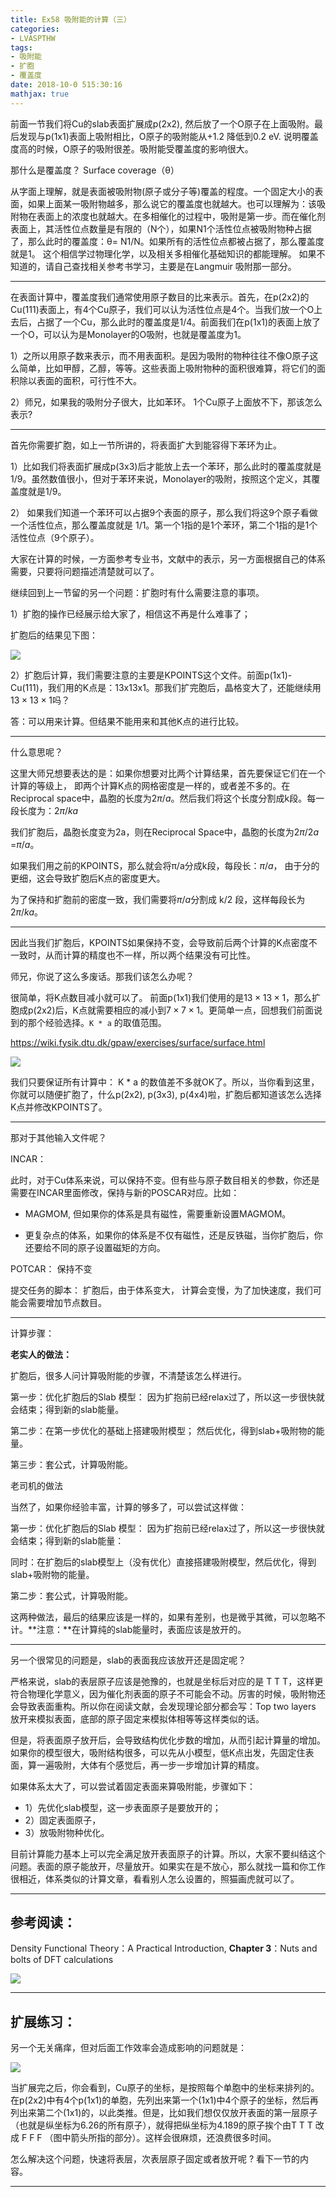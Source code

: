 ```yaml
---
title: Ex58 吸附能的计算（三）
categories: 
- LVASPTHW
tags: 
- 吸附能
- 扩胞
- 覆盖度
date: 2018-10-0 515:30:16
mathjax: true
---
```




前面一节我们将Cu的slab表面扩展成p(2x2), 然后放了一个O原子在上面吸附。最后发现与p(1x1)表面上吸附相比，O原子的吸附能从+1.2 降低到0.2 eV. 说明覆盖度高的时候，O原子的吸附很差。吸附能受覆盖度的影响很大。

那什么是覆盖度？ Surface coverage（θ）

从字面上理解，就是表面被吸附物(原子或分子等)覆盖的程度。一个固定大小的表面，如果上面某一吸附物越多，那么说它的覆盖度也就越大。也可以理解为：该吸附物在表面上的浓度也就越大。在多相催化的过程中，吸附是第一步。而在催化剂表面上，其活性位点数量是有限的（N个），如果N1个活性位点被吸附物种占据了，那么此时的覆盖度：θ= N1/N。如果所有的活性位点都被占据了，那么覆盖度就是1。 这个相信学过物理化学，以及相关多相催化基础知识的都能理解。 如果不知道的，请自己查找相关参考书学习，主要是在Langmuir 吸附那一部分。

------

在表面计算中，覆盖度我们通常使用原子数目的比来表示。首先，在p(2x2)的Cu(111)表面上，有4个Cu原子，我们可以认为活性位点是4个。当我们放一个O上去后，占据了一个Cu，那么此时的覆盖度是1/4。前面我们在p(1x1)的表面上放了一个O，可以认为是Monolayer的O吸附，也就是覆盖度为1。

1）之所以用原子数来表示，而不用表面积。是因为吸附的物种往往不像O原子这么简单，比如甲醇，乙醇，等等。这些表面上吸附物种的面积很难算，将它们的面积除以表面的面积，可行性不大。

2）师兄，如果我的吸附分子很大，比如苯环。 1个Cu原子上面放不下，那该怎么表示?

------

首先你需要扩胞，如上一节所讲的，将表面扩大到能容得下苯环为止。

1）比如我们将表面扩展成p(3x3)后才能放上去一个苯环，那么此时的覆盖度就是1/9。虽然数值很小，但对于苯环来说，Monolayer的吸附，按照这个定义，其覆盖度就是1/9。

2） 如果我们知道一个苯环可以占据9个表面的原子，那么我们将这9个原子看做一个活性位点，那么覆盖度就是 1/1。第一个1指的是1个苯环，第二个1指的是1个活性位点（9个原子）。

大家在计算的时候，一方面参考专业书，文献中的表示，另一方面根据自己的体系需要，只要将问题描述清楚就可以了。



继续回到上一节留的另一个问题：扩胞时有什么需要注意的事项。

1）扩胞的操作已经展示给大家了，相信这不再是什么难事了；

扩胞后的结果见下图： 

![](ex58/ex58-1.png)

2）扩胞后计算，我们需要注意的主要是KPOINTS这个文件。前面p(1x1)-Cu(111)，我们用的K点是：13x13x1。那我们扩完胞后，晶格变大了，还能继续用$13\times13\times1$吗？

答：可以用来计算。但结果不能用来和其他K点的进行比较。

------

什么意思呢？

这里大师兄想要表达的是：如果你想要对比两个计算结果，首先要保证它们在一个计算的等级上， 即两个计算K点的网格密度是一样的，或者差不多的。在Reciprocal space中，晶胞的长度为$2\pi/a$。然后我们将这个长度分割成k段。每一段长度为：$2\pi/ka$

我们扩胞后，晶胞长度变为2a，则在Reciprocal Space中，晶胞的长度为$2\pi/2a$ =$\pi/a$。

如果我们用之前的KPOINTS，那么就会将π/a分成k段，每段长：$\pi/a$， 由于分的更细，这会导致扩胞后K点的密度更大。

为了保持和扩胞前的密度一致，我们需要将$\pi/a$分割成 k/2 段，这样每段长为$2\pi/ka$。

------

因此当我们扩胞后，KPOINTS如果保持不变，会导致前后两个计算的K点密度不一致时，从而计算的精度也不一样，所以两个结果没有可比性。

师兄，你说了这么多废话。那我们该怎么办呢？

很简单，将K点数目减小就可以了。 前面p(1x1)我们使用的是$13\times13\times1$，那么扩胞成p(2x2)后，K点就需要相应的减小到$7\times7\times1$。更简单一点，回想我们前面说到的那个经验选择。`K * a` 的取值范围。

<https://wiki.fysik.dtu.dk/gpaw/exercises/surface/surface.html>

![](ex58/ex58-2.png)

我们只要保证所有计算中： K * a 的数值差不多就OK了。所以，当你看到这里，你就可以随便扩胞了，什么p(2x2),  p(3x3),  p(4x4)啦，扩胞后都知道该怎么选择K点并修改KPOINTS了。

------

那对于其他输入文件呢？

INCAR：

此时，对于Cu体系来说，可以保持不变。但有些与原子数目相关的参数，你还是需要在INCAR里面修改，保持与新的POSCAR对应。比如： 

* MAGMOM, 但如果你的体系是具有磁性，需要重新设置MAGMOM。

* 更复杂点的体系，如果你的体系是不仅有磁性，还是反铁磁，当你扩胞后，你还要给不同的原子设置磁矩的方向。

POTCAR： 保持不变

提交任务的脚本： 扩胞后，由于体系变大， 计算会变慢，为了加快速度，我们可能会需要增加节点数目。

------

计算步骤：

**老实人的做法：**

扩胞后，很多人问计算吸附能的步骤，不清楚该怎么样进行。

第一步：优化扩胞后的Slab 模型： 因为扩抱前已经relax过了，所以这一步很快就会结束；得到新的slab能量。

第二步：在第一步优化的基础上搭建吸附模型； 然后优化，得到slab+吸附物的能量。

第三步：套公式，计算吸附能。



老司机的做法

当然了，如果你经验丰富，计算的够多了，可以尝试这样做：

第一步：优化扩胞后的Slab 模型： 因为扩抱前已经relax过了，所以这一步很快就会结束；得到新的slab能量：

同时：在扩胞后的slab模型上（没有优化）直接搭建吸附模型，然后优化，得到slab+吸附物的能量。

第二步：套公式，计算吸附能。



这两种做法，最后的结果应该是一样的，如果有差别，也是微乎其微，可以忽略不计。**注意：**在计算纯的slab能量时，表面应该是放开的。



------

另一个很常见的问题是，slab的表面我应该放开还是固定呢？

严格来说，slab的表层原子应该是弛豫的，也就是坐标后对应的是 T T T，这样更符合物理化学意义，因为催化剂表面的原子不可能会不动。厉害的时候，吸附物还会导致表面重构。所以你在阅读文献，会发现理论部分都会写：Top two layers 放开来模拟表面，底部的原子固定来模拟体相等等这样类似的话。

但是，将表面原子放开后，会导致结构优化步数的增加，从而引起计算量的增加。如果你的模型很大，吸附结构很多，可以先从小模型，低K点出发，先固定住表面，算一遍吸附，大体有个感觉后，再一步一步增加计算的精度。



如果体系太大了，可以尝试着固定表面来算吸附能，步骤如下：

* 1）先优化slab模型，这一步表面原子是要放开的；
* 2）固定表面原子，
* 3）放吸附物种优化。

目前计算能力基本上可以完全满足放开表面原子的计算。所以，大家不要纠结这个问题。表面的原子能放开，尽量放开。如果实在是不放心，那么就找一篇和你工作很相近，体系类似的计算文章，看看别人怎么设置的，照猫画虎就可以了。

------

## 参考阅读：

Density Functional Theory：A Practical Introduction, **Chapter 3**：Nuts and bolts of DFT calculations

![](ex58/ex58-3.png)

------

## 扩展练习：

另一个无关痛痒，但对后面工作效率会造成影响的问题就是：

![](ex58/ex58-4.png)



当扩展完之后，你会看到，Cu原子的坐标，是按照每个单胞中的坐标来排列的。在p(2x2)中有4个p(1x1)的单胞，先列出来第一个(1x1)中4个原子的坐标，然后再列出来第二个(1x1)的，以此类推。但是，比如我们想仅仅放开表面的第一层原子（也就是纵坐标为6.26的所有原子），就得把纵坐标为4.189的原子挨个由T T T 改成 F F F （图中箭头所指的部分）。这样会很麻烦，还浪费很多时间。



怎么解决这个问题，快速将表层，次表层原子固定或者放开呢 ? 看下一节的内容。

------

